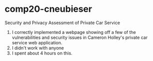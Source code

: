 # comp20-cneubieser
Security and Privacy Assessment of Private Car Service

1. I correctly implemented a webpage showing off a few of the vulnerabilities and security issues in Cameron Holley's private car service web application.
2. I didn't work with anyone
3. I spent about 4 hours on this.
